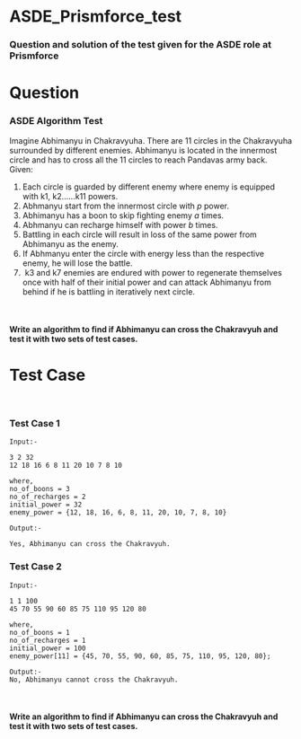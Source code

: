 # ASDE_Prismforce_test
<h3>Question and solution of the test given for the ASDE role at Prismforce</h3>

<p>
  <h1>Question</h1>
  <h3>ASDE Algorithm Test</h3>

Imagine Abhimanyu in Chakravyuha. There are 11 circles in the Chakravyuha surrounded by different enemies. Abhimanyu is located in the innermost circle and has to cross all the 11 circles to reach Pandavas army back. 
 <br>
Given:
 <ol>
 <li>Each circle is guarded by different enemy where enemy is equipped with k1, k2……k11 powers. </li>
  <li>Abhmanyu start from the innermost circle with <em>p</em> power.</li> 
  <li>Abhimanyu has a boon to skip fighting enemy <em>a</em> times. </li>
  <li>Abhmanyu can recharge himself with power <em>b</em> times. </li>
  <li>Battling in each circle will result in loss of the same power from Abhimanyu as the enemy. </li>
  <li>If Abhmanyu enter the circle with energy less than the respective enemy, he will lose the battle. </li>
  <li> k3 and k7 enemies are endured with power to regenerate themselves once with half of their initial power and can attack Abhimanyu from behind if he is battling in iteratively next circle. </li>
 </ol>
 
 
<h4>Write an algorithm to find if Abhimanyu can cross the Chakravyuh and test it with two sets of test cases.</h4>

</p>

<p>
  <h1>Test Case</h1>
  <br>
  <h3>Test Case 1</h3>



    Input:-

    3 2 32
    12 18 16 6 8 11 20 10 7 8 10

    where,
    no_of_boons = 3
    no_of_recharges = 2
    initial_power = 32
    enemy_power = {12, 18, 16, 6, 8, 11, 20, 10, 7, 8, 10}

    Output:-

    Yes, Abhimanyu can cross the Chakravyuh.




<h3>Test Case 2</h3>
    
    Input:-
    
    1 1 100
    45 70 55 90 60 85 75 110 95 120 80

    where,
    no_of_boons = 1
    no_of_recharges = 1
    initial_power = 100
    enemy_power[11] = {45, 70, 55, 90, 60, 85, 75, 110, 95, 120, 80};

    Output:-
    No, Abhimanyu cannot cross the Chakravyuh.


 
 
<h4>Write an algorithm to find if Abhimanyu can cross the Chakravyuh and test it with two sets of test cases.</h4>

</p>

